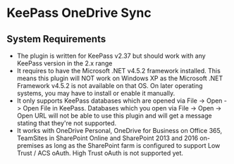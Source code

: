 # KeePass OneDrive Sync

## System Requirements

- The plugin is written for KeePass v2.37 but should work with any KeePass version in the 2.x range
- It requires to have the Microsoft .NET v4.5.2 framework installed. This means this plugin will NOT work on Windows XP as the Microsoft .NET Framework v4.5.2 is not available on that OS. On later operating systems, you may have to install or enable it manually.
- It only supports KeePass databases which are opened via File -> Open -> Open File in KeePass. Databases which you open via File -> Open -> Open URL will not be able to use this plugin and will get a message stating that they're not supported.
- It works with OneDrive Personal, OneDrive for Business on Office 365, TeamSites in SharePoint Online and SharePoint 2013 and 2016 on-premises as long as the SharePoint farm is configured to support Low Trust / ACS oAuth. High Trust oAuth is not supported yet.